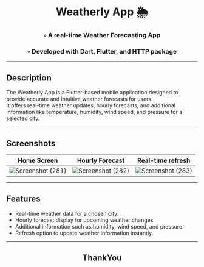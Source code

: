 
<div align="center">
<h1 align="center">

<br>  
Weatherly App 🌦️
</h1>
<h3>◦ A real-time Weather Forecasting App </h3>
<h3>◦ Developed with Dart, Flutter, and HTTP package </h3> 


</div>

---

## Description

The Weatherly App is a Flutter-based mobile application designed to provide accurate and intuitive weather forecasts for users.<br> It offers real-time weather updates, hourly forecasts, and additional information like temperature, humidity, wind speed, and pressure for a selected city.

---

## Screenshots 

| Home Screen | Hourly Forecast | Real-time refresh | 
| ----------- | --------------- | ---------------------- |
|![Screenshot (281)](https://github.com/chinmaywali/Weather-App/assets/123446377/ad535ef0-1298-4de8-b821-f2348b84ae37) | ![Screenshot (282)](https://github.com/chinmaywali/Weather-App/assets/123446377/6d2e594e-1385-4595-bd56-bc1aea96d313) | ![Screenshot (283)](https://github.com/chinmaywali/Weather-App/assets/123446377/16b1dcf7-2aa2-4d67-a056-4abc6e0f08b7) |



---

## Features

- Real-time weather data for a chosen city.
- Hourly forecast display for upcoming weather changes.
- Additional information such as humidity, wind speed, and pressure.
- Refresh option to update weather information instantly.

---

<div align="center">

<h2>ThankYou</h2>
